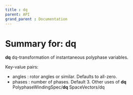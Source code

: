 ```yaml
---
title : dq
parent: API
grand_parent : Documentation
---
```

# Summary for: **dq**

**dq** dq-transformation of instantaneous polyphase variables.

Key-value pairs:
- angles : rotor angles or similar. Defaults to all-zero.
- phases : number of phases. Default 3.
Other uses of **dq**
PolyphaseWindingSpec/**dq**    SpaceVectors/dq

